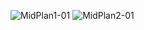 ![MidPlan1-01](https://user-images.githubusercontent.com/90552927/135535165-ae67270c-4cfe-43b8-9bb9-2255aa43e601.png)
![MidPlan2-01](https://user-images.githubusercontent.com/90552927/135535176-5a31c101-d137-44bc-b3d7-c002eb43fb8b.png)

